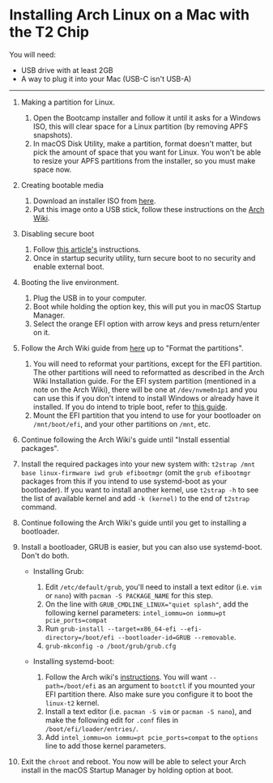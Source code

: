 # Installing Arch Linux on a Mac with the T2 Chip

You will need:

- USB drive with at least 2GB
- A way to plug it into your Mac (USB-C isn't USB-A)

---

1. Making a partition for Linux.

    1. Open the Bootcamp installer and follow it until it asks for a Windows ISO, this will clear space for a Linux partition (by removing APFS snapshots).
    2. In macOS Disk Utility, make a partition, format doesn't matter, but pick the amount of space that you want for Linux. You won't be able to resize your APFS partitions from the installer, so you must make space now.

2. Creating bootable media

    1. Download an installer ISO from [here](https://github.com/t2linux/archiso-t2/releases/latest).
    2. Put this image onto a USB stick, follow these instructions on the [Arch Wiki](https://wiki.archlinux.org/index.php/USB_flash_installation_medium#In_macOS).

3. Disabling secure boot

    1. Follow [this article's](https://support.apple.com/en-us/HT208198) instructions.
    2. Once in startup security utility, turn secure boot to no security and enable external boot.

4. Booting the live environment.

    1. Plug the USB in to your computer.
    2. Boot while holding the option key, this will put you in macOS Startup Manager.
    3. Select the orange EFI option with arrow keys and press return/enter on it.

5. Follow the Arch Wiki guide from [here](https://wiki.archlinux.org/index.php/Installation_guide#Set_the_console_keyboard_layout) up to "Format the partitions".

    1. You will need to reformat your partitions, except for the EFI partition. The other partitions will need to reformatted as described in the Arch Wiki Installation guide. For the EFI system partition (mentioned in a note on the Arch Wiki), there will be one at `/dev/nvme0n1p1` and you can use this if you don't intend to install Windows or already have it installed. If you do intend to triple boot, refer to [this guide](https://wiki.t2linux.org/guides/windows/).
    2. Mount the EFI partition that you intend to use for your bootloader on `/mnt/boot/efi`, and your other partitions on `/mnt`, etc.

6. Continue following the Arch Wiki's guide until "Install essential packages".

7. Install the required packages into your new system with: `t2strap /mnt base linux-firmware iwd grub efibootmgr` (omit the `grub efibootmgr` packages from this if you intend to use systemd-boot as your bootloader). If you want to install another kernel, use `t2strap -h` to see the list of available kernel and add `-k (kernel)` to the end of `t2strap` command.

8. Continue following the Arch Wiki's guide until you get to installing a bootloader.

9. Install a bootloader, GRUB is easier, but you can also use systemd-boot. Don't do both.

    -   Installing Grub:

        1. Edit `/etc/default/grub`, you'll need to install a text editor (i.e. `vim` or `nano`) with `pacman -S PACKAGE_NAME` for this step.
        2. On the line with `GRUB_CMDLINE_LINUX="quiet splash"`, add the following kernel parameters: `intel_iommu=on iommu=pt pcie_ports=compat`
        3. Run `grub-install --target=x86_64-efi --efi-directory=/boot/efi --bootloader-id=GRUB --removable`.
        4. `grub-mkconfig -o /boot/grub/grub.cfg`

    -   Installing systemd-boot:

        1. Follow the Arch wiki's [instructions](https://wiki.archlinux.org/title/Systemd-boot#Installation). You will want `--path=/boot/efi` as an argument to `bootctl` if you mounted your EFI partition there. Also make sure you configure it to boot the `linux-t2` kernel.
        2. Install a text editor (i.e. `pacman -S vim` or `pacman -S nano`), and make the following edit for `.conf` files in `/boot/efi/loader/entries/`.
        3. Add `intel_iommu=on iommu=pt pcie_ports=compat` to the `options` line to add those kernel parameters.

10. Exit the `chroot` and reboot. You now will be able to select your Arch install in the macOS Startup Manager by holding option at boot.
